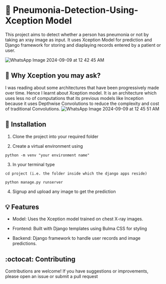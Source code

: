 
# :dna:  Pneumonia-Detection-Using-Xception Model

This project aims to detect whether a person has pneumonia or not by taking an xray image as input. It uses Xception Model for prediction and Django framework for storing and diaplaying records entered by a patient or user.



![WhatsApp Image 2024-09-09 at 12 42 45 AM](https://github.com/user-attachments/assets/a5dcdc36-09ac-4f23-9771-34073cd4bda0)





## :closed_book:   Why Xception you may ask?

I was reading about some architectures that have been progressively made over time. Hence I learnt about Xception model. It is an architecture which uses less no of computations that its previous models like Inception because it uses Depthwise Convolutions to reduce the complexity and cost of traditional Convolutions.
![WhatsApp Image 2024-09-09 at 12 45 51 AM](https://github.com/user-attachments/assets/af9c8358-a545-4b12-b78c-44b6fdce53f0)


## :pushpin:  Installation

1. Clone the project into your required folder

2. Create a virtual environment using 

`python -m venv "your environment name"`

3. In your terminal type 

`cd project (i.e. the folder inside which the django apps reside)`

`python manage.py runserver`

4. Signup and upload any image to get the prediction 



## :bulb:  Features

- Model:  Uses the Xception model trained on chest X-ray images.

- Frontend:  Built with Django templates using Bulma CSS for styling

- Backend:   Django framework to handle user records and image predictions.



## :octocat:  Contributing

Contributions are welcome! If you have suggestions or improvements, please open an issue or submit a pull request

